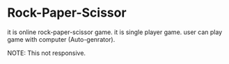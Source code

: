 # Rock-Paper-Scissor
it is online rock-paper-scissor game.
it is single player game.
user can play game with computer (Auto-genrator).

NOTE: This not responsive.

